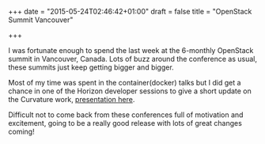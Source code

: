 +++
date = "2015-05-24T02:46:42+01:00"
draft = false
title = "OpenStack Summit Vancouver"

+++

I was fortunate enough to spend the last week at the 6-monthly OpenStack summit
in Vancouver, Canada. Lots of buzz around the conference as usual, these summits
just keep getting bigger and bigger.

Most of my time was spent in the container(docker) talks but I did get a chance
in one of the Horizon developer sessions to give a short update on the Curvature
work, [presentation
here](http://www.caffeinatedbrad.com/curvature-presentation.html).

Difficult not to come back from these conferences full of motivation and
excitement, going to be a really good release with lots of great changes coming!
